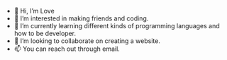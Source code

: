- 👋 Hi, I’m Love
- 👀 I’m interested in making friends and coding.
- 🌱 I’m currently learning different kinds of programming languages and how to be developer.
- 💞️ I’m looking to collaborate on creating a website.
- 📫 You can reach out through email.

<!---
lavamazing203/lavamazing203 is a ✨ special ✨ repository because its `README.md` (this file) appears on your GitHub profile.
You can click the Preview link to take a look at your changes.
--->
